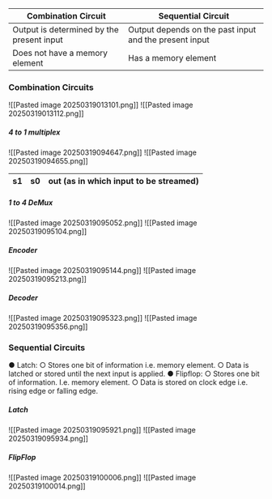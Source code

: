 
| Combination Circuit                       | Sequential Circuit                                     |
| ----------------------------------------- | ------------------------------------------------------ |
| Output is determined by the present input | Output depends on the past input and the present input |
| Does not have a memory element            | Has a memory element                                   |
### Combination Circuits
![[Pasted image 20250319013101.png]]
![[Pasted image 20250319013112.png]]
##### 4 to 1 multiplex
![[Pasted image 20250319094647.png]]
![[Pasted image 20250319094655.png]]

| s1  | s0  | out (as in which input to be streamed) |
| --- | --- | -------------------------------------- |
##### 1 to 4 DeMux
![[Pasted image 20250319095052.png]]
![[Pasted image 20250319095104.png]]
##### Encoder
![[Pasted image 20250319095144.png]]
![[Pasted image 20250319095213.png]]
##### Decoder
![[Pasted image 20250319095323.png]]
![[Pasted image 20250319095356.png]]
### Sequential Circuits
● Latch:
	○ Stores one bit of information i.e. memory element.
	○ Data is latched or stored until the next input is applied.
● Flipflop:
	○ Stores one bit of information. I.e. memory element.
	○ Data is stored on clock edge i.e. rising edge or	falling edge.

##### Latch
![[Pasted image 20250319095921.png]]
![[Pasted image 20250319095934.png]]
##### FlipFlop
![[Pasted image 20250319100006.png]]
![[Pasted image 20250319100014.png]]
